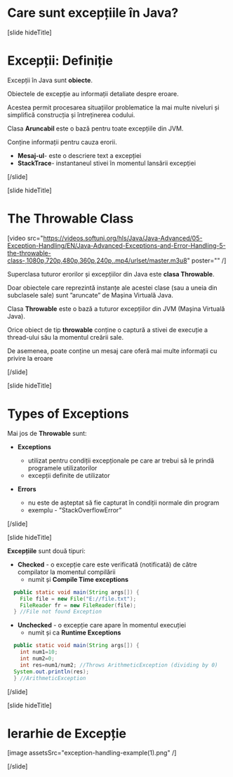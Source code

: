 # Care sunt excepțiile în Java?

[slide hideTitle]

# Excepții: Definiție

Excepții în Java sunt **obiecte**.

Obiectele de excepție au informații detaliate despre eroare.

Acestea permit procesarea situațiilor problematice la mai multe niveluri și simplifică construcția și întreținerea codului.

Clasa **Aruncabil** este o bază pentru toate excepțiile din JVM.

Conține informații pentru cauza erorii.
- **Mesaj-ul**- este o descriere text a excepției
- **StackTrace**- instantaneul stivei în momentul lansării excepției

[/slide]

[slide hideTitle]

# The Throwable Class

[video src="https://videos.softuni.org/hls/Java/Java-Advanced/05-Exception-Handling/EN/Java-Advanced-Exceptions-and-Error-Handling-5-the-throwable-class-,1080p,720p,480p,360p,240p,.mp4/urlset/master.m3u8" poster="" /]

Superclasa tuturor erorilor și excepțiilor din Java este **clasa Throwable**.

Doar obiectele care reprezintă instanțe ale acestei clase (sau a uneia din subclasele sale) sunt ”aruncate” de Mașina Virtuală Java.

Clasa **Throwable** este o bază a tuturor excepțiilor din JVM (Mașina Virtuală Java).

Orice obiect de tip **throwable** conține o captură a stivei de execuție a thread-ului său la momentul creării sale.

De asemenea, poate conține un mesaj care oferă mai multe informații cu privire la eroare


[/slide]

[slide hideTitle]

# Types of Exceptions

Mai jos de **Throwable** sunt:

- **Exceptions**
     - utilizat pentru condiții excepționale pe care ar trebui să le prindă programele utilizatorilor
     - excepții definite de utilizator

- **Errors**
     - nu este de așteptat să fie capturat în condiții normale din program
     - exemplu - ”StackOverflowError”

[/slide]

[slide hideTitle]

**Excepțiile** sunt două tipuri:

- **Checked** - o excepție care este verificată (notificată) de către compilator la momentul compilării
     - numit și **Compile Time exceptions**

```java 
  public static void main(String args[]) {
    File file = new File("E://file.txt");
    FileReader fr = new FileReader(file);
  } //File not found Exception
```
 

- **Unchecked** - o excepție care apare în momentul execuției
     - numit și ca **Runtime Exceptions**

```java 
  public static void main(String args[]) {
    int num1=10;
    int num2=0;
    int res=num1/num2; //Throws ArithmeticException (dividing by 0)
  System.out.println(res);
  } //ArithmeticException
```
[/slide]

[slide hideTitle]

# Ierarhie de Excepție 

[image assetsSrc="exception-handling-example(1).png" /]

[/slide]


